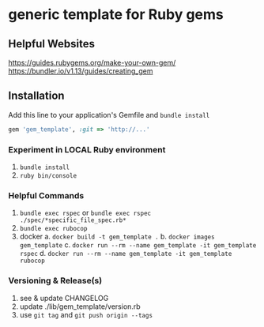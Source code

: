 # generic template for Ruby gems

## Helpful Websites
https://guides.rubygems.org/make-your-own-gem/
https://bundler.io/v1.13/guides/creating_gem

## Installation
Add this line to your application's Gemfile and `bundle install`

```ruby
gem 'gem_template', :git => 'http://...'
```

### Experiment in LOCAL Ruby environment
1. `bundle install`
2. `ruby bin/console`

### Helpful Commands
1. `bundle exec rspec` or `bundle exec rspec ./spec/*specific_file_spec.rb*`
2. `bundle exec rubocop`
3. docker 
  a. `docker build -t gem_template .`
  b. `docker images gem_template`
  c. `docker run --rm --name gem_template -it gem_template rspec`
  d. `docker run --rm --name gem_template -it gem_template rubocop`

### Versioning & Release(s)
1. see & update CHANGELOG
2. update ./lib/gem_template/version.rb
3. use `git tag` and `git push origin --tags`
